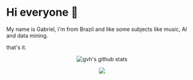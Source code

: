 # Hi everyone :wave:

My name is Gabriel, i'm from Brazil and like some subjects like music, AI and data mining.

that's it.


<p align="center">
  <img align="center" src="https://github-readme-stats.vercel.app/api?username=gvheislerh&show_icons=true&include_all_commits=true&theme=algolia" alt="gvh's github stats" />
</p>

<p align="center">
  <img align="center" src="https://github-readme-stats.vercel.app/api/top-langs/?username=gvheisler&layout=compact&theme=algolia" />
</p>

